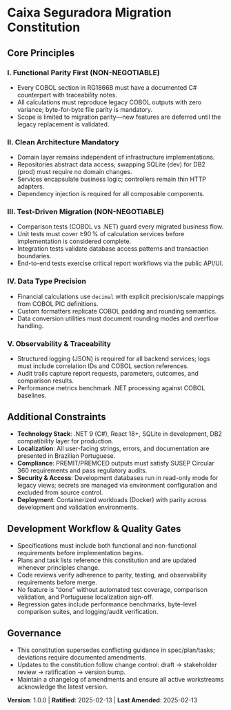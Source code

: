 # Caixa Seguradora Migration Constitution

## Core Principles

### I. Functional Parity First (NON-NEGOTIABLE)
- Every COBOL section in RG1866B must have a documented C# counterpart with traceability notes.
- All calculations must reproduce legacy COBOL outputs with zero variance; byte-for-byte file parity is mandatory.
- Scope is limited to migration parity—new features are deferred until the legacy replacement is validated.

### II. Clean Architecture Mandatory
- Domain layer remains independent of infrastructure implementations.
- Repositories abstract data access; swapping SQLite (dev) for DB2 (prod) must require no domain changes.
- Services encapsulate business logic; controllers remain thin HTTP adapters.
- Dependency injection is required for all composable components.

### III. Test-Driven Migration (NON-NEGOTIABLE)
- Comparison tests (COBOL vs .NET) guard every migrated business flow.
- Unit tests must cover ≥90 % of calculation services before implementation is considered complete.
- Integration tests validate database access patterns and transaction boundaries.
- End-to-end tests exercise critical report workflows via the public API/UI.

### IV. Data Type Precision
- Financial calculations use `decimal` with explicit precision/scale mappings from COBOL PIC definitions.
- Custom formatters replicate COBOL padding and rounding semantics.
- Data conversion utilities must document rounding modes and overflow handling.

### V. Observability & Traceability
- Structured logging (JSON) is required for all backend services; logs must include correlation IDs and COBOL section references.
- Audit trails capture report requests, parameters, outcomes, and comparison results.
- Performance metrics benchmark .NET processing against COBOL baselines.

## Additional Constraints
- **Technology Stack**: .NET 9 (C#), React 18+, SQLite in development, DB2 compatibility layer for production.
- **Localization**: All user-facing strings, errors, and documentation are presented in Brazilian Portuguese.
- **Compliance**: PREMIT/PREMCED outputs must satisfy SUSEP Circular 360 requirements and pass regulatory audits.
- **Security & Access**: Development databases run in read-only mode for legacy views; secrets are managed via environment configuration and excluded from source control.
- **Deployment**: Containerized workloads (Docker) with parity across development and validation environments.

## Development Workflow & Quality Gates
- Specifications must include both functional and non-functional requirements before implementation begins.
- Plans and task lists reference this constitution and are updated whenever principles change.
- Code reviews verify adherence to parity, testing, and observability requirements before merge.
- No feature is “done” without automated test coverage, comparison validation, and Portuguese localization sign-off.
- Regression gates include performance benchmarks, byte-level comparison suites, and logging/audit verification.

## Governance
- This constitution supersedes conflicting guidance in spec/plan/tasks; deviations require documented amendments.
- Updates to the constitution follow change control: draft → stakeholder review → ratification → version bump.
- Maintain a changelog of amendments and ensure all active workstreams acknowledge the latest version.

**Version**: 1.0.0 | **Ratified**: 2025-02-13 | **Last Amended**: 2025-02-13
